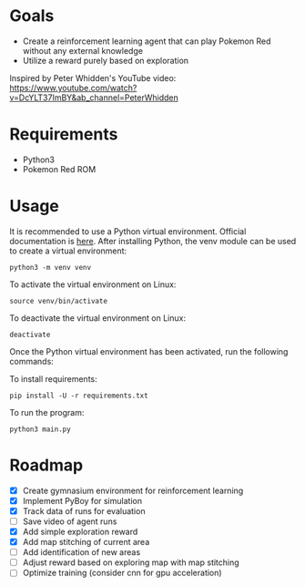 # Goals
- Create a reinforcement learning agent that can play Pokemon Red without any external knowledge
- Utilize a reward purely based on exploration

Inspired by Peter Whidden's YouTube video: 
https://www.youtube.com/watch?v=DcYLT37ImBY&ab_channel=PeterWhidden

# Requirements
- Python3
- Pokemon Red ROM

# Usage
It is recommended to use a Python virtual environment. Official documentation is [here](https://docs.python.org/3/library/venv.html).
After installing Python, the venv module can be used to create a virtual environment:
```
python3 -m venv venv
```
To activate the virtual environment on Linux:
```
source venv/bin/activate
```
To deactivate the virtual environment on Linux:
```
deactivate
```
Once the Python virtual environment has been activated, run the following commands:

To install requirements:
```
pip install -U -r requirements.txt
``` 
To run the program:
```
python3 main.py
```

# Roadmap
- [x] Create gymnasium environment for reinforcement learning
- [x] Implement PyBoy for simulation
- [x] Track data of runs for evaluation
- [ ] Save video of agent runs
- [x] Add simple exploration reward
- [x] Add map stitching of current area
- [ ] Add identification of new areas
- [ ] Adjust reward based on exploring map with map stitching
- [ ] Optimize training (consider cnn for gpu acceleration)
